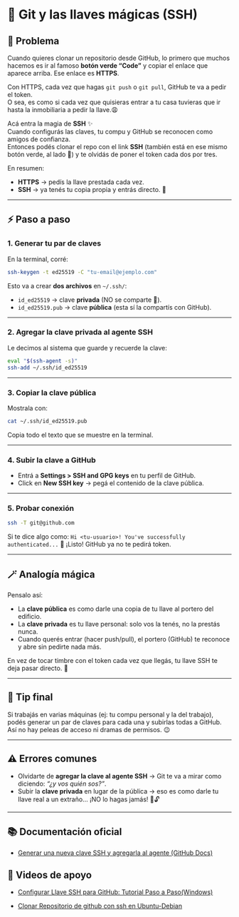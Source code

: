 # 🔑 Git y las llaves mágicas (SSH)

## 📌 Problema
Cuando quieres clonar un repositorio desde GitHub, lo primero que muchos hacemos es ir al famoso **botón verde “Code”** y copiar el enlace que aparece arriba. Ese enlace es **HTTPS**.
 
Con HTTPS, cada vez que hagas `git push` o `git pull`, GitHub te va a pedir el token.  
O sea, es como si cada vez que quisieras entrar a tu casa tuvieras que ir hasta la inmobiliaria a pedir la llave.😩  

Acá entra la magia de **SSH** ✨  
Cuando configurás las claves, tu compu y GitHub se reconocen como amigos de confianza.  
Entonces podés clonar el repo con el link **SSH** (también está en ese mismo botón verde, al lado 👀) y te olvidás de poner el token cada dos por tres.  

En resumen:  
- **HTTPS** → pedís la llave prestada cada vez.  
- **SSH** → ya tenés tu copia propia y entrás directo. 🚀


---

## ⚡ Paso a paso

### 1. Generar tu par de claves
En la terminal, corré:
```bash
ssh-keygen -t ed25519 -C "tu-email@ejemplo.com"
````

Esto va a crear **dos archivos** en `~/.ssh/`:

* `id_ed25519` → clave **privada** (NO se comparte 🚫).
* `id_ed25519.pub` → clave **pública** (esta sí la compartís con GitHub).

---

### 2. Agregar la clave privada al agente SSH

Le decimos al sistema que guarde y recuerde la clave:

```bash
eval "$(ssh-agent -s)"
ssh-add ~/.ssh/id_ed25519
```

---

### 3. Copiar la clave pública

Mostrala con:

```bash
cat ~/.ssh/id_ed25519.pub
```

Copia todo el texto que se muestre en la terminal.

---

### 4. Subir la clave a GitHub

* Entrá a **Settings > SSH and GPG keys** en tu perfil de GitHub.
* Click en **New SSH key** → pegá el contenido de la clave pública.

---

### 5. Probar conexión

```bash
ssh -T git@github.com
```

Si te dice algo como:
`Hi <tu-usuario>! You've successfully authenticated...`
🎉 ¡Listo! GitHub ya no te pedirá token.

---

## 🪄 Analogía mágica

Pensalo así:

* La **clave pública** es como darle una copia de tu llave al portero del edificio.
* La **clave privada** es tu llave personal: solo vos la tenés, no la prestás nunca.
* Cuando querés entrar (hacer push/pull), el portero (GitHub) te reconoce y abre sin pedirte nada más.

En vez de tocar timbre con el token cada vez que llegás, tu llave SSH te deja pasar directo. 🚀

---

## 📌 Tip final

Si trabajás en varias máquinas (ej: tu compu personal y la del trabajo), podés generar un par de claves para cada una y subirlas todas a GitHub.
Así no hay peleas de acceso ni dramas de permisos. 😉

---

## ⚠️ Errores comunes

* Olvidarte de **agregar la clave al agente SSH** → Git te va a mirar como diciendo: *“¿y vos quién sos?”*.
* Subir la **clave privada** en lugar de la pública → eso es como darle tu llave real a un extraño… ¡NO lo hagas jamás! 🚫🔓

---
## 📚 Documentación oficial

- [Generar una nueva clave SSH y agregarla al agente (GitHub Docs)](https://docs.github.com/es/authentication/connecting-to-github-with-ssh/generating-a-new-ssh-key-and-adding-it-to-the-ssh-agent)

## 🎥 Videos de apoyo

- [Configurar Llave SSH para GitHub: Tutorial Paso a Paso(Windows)](https://www.youtube.com/watch?v=Y9jXwyDbTmQ)

- [Clonar Repositorio de github con ssh en Ubuntu-Debian](https://www.youtube.com/watch?v=1ZjnowjLHug)

